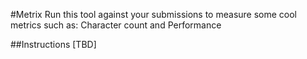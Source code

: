 #Metrix
Run this tool against your submissions to measure some cool metrics such as:
Character count and Performance

##Instructions
[TBD]
